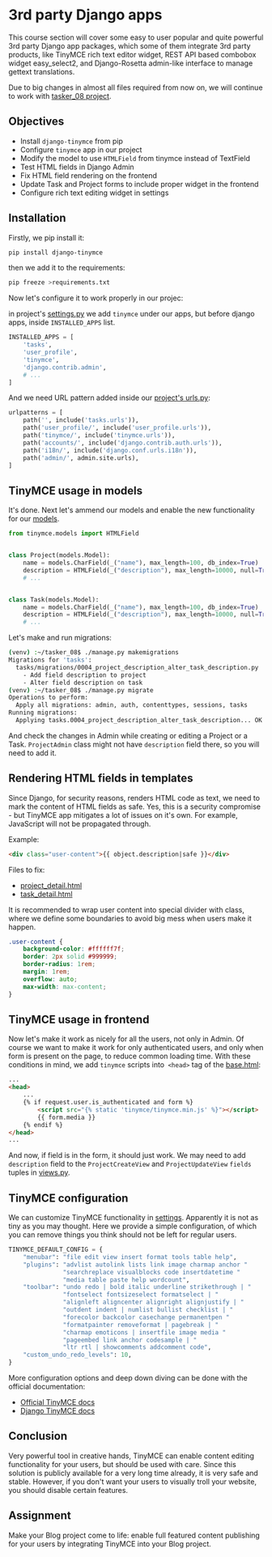 # 3rd party Django apps

This course section will cover some easy to user popular and quite powerful 3rd party Django app packages, which some of them integrate 3rd party products, like TinyMCE rich text editor widget, REST API based combobox widget easy_select2, and Django-Rosetta admin-like interface to manage gettext translations.

Due to big changes in almost all files required from now on, we will continue to work with [tasker_08 project](../tasker_08/).

## Objectives

* Install `django-tinymce` from pip
* Configure `tinymce` app in our project
* Modify the model to use `HTMLField` from tinymce instead of TextField
* Test HTML fields in Django Admin
* Fix HTML field rendering on the frontend
* Update Task and Project forms to include proper widget in the frontend
* Configure rich text editing widget in settings

## Installation

Firstly, we pip install it:

```bash
pip install django-tinymce
```

then we add it to the requirements:

```bash
pip freeze >requirements.txt
```

Now let's configure it to work properly in our projec:

in project's [settings.py](../tasker_08/tasker/settings.py) we add `tinymce` under our apps, but before django apps, inside `INSTALLED_APPS` list.

```Python
INSTALLED_APPS = [
    'tasks',
    'user_profile',
    'tinymce',
    'django.contrib.admin',
    # ...
]
```

And we need URL pattern added inside our [project's urls.py](../tasker_08/tasker/urls.py):

```Python
urlpatterns = [
    path('', include('tasks.urls')),
    path('user_profile/', include('user_profile.urls')),
    path('tinymce/', include('tinymce.urls')),
    path('accounts/', include('django.contrib.auth.urls')),
    path('i18n/', include('django.conf.urls.i18n')),
    path('admin/', admin.site.urls),
]
```

## TinyMCE usage in models

It's done. Next let's ammend our models and enable the new functionality for our [models](../tasker_08/tasks/models.py).

```Python
from tinymce.models import HTMLField


class Project(models.Model):
    name = models.CharField(_("name"), max_length=100, db_index=True)
    description = HTMLField(_("description"), max_length=10000, null=True, blank=True)
    # ...


class Task(models.Model):
    name = models.CharField(_("name"), max_length=100, db_index=True)
    description = HTMLField(_("description"), max_length=10000, null=True, blank=True)
    # ...
```

Let's make and run migrations:

```bash
(venv) :~/tasker_08$ ./manage.py makemigrations
Migrations for 'tasks':
  tasks/migrations/0004_project_description_alter_task_description.py
    - Add field description to project
    - Alter field description on task
(venv) :~/tasker_08$ ./manage.py migrate
Operations to perform:
  Apply all migrations: admin, auth, contenttypes, sessions, tasks
Running migrations:
  Applying tasks.0004_project_description_alter_task_description... OK
```

And check the changes in Admin while creating or editing a Project or a Task. `ProjectAdmin` class might not have `description` field there, so you will need to add it.

## Rendering HTML fields in templates

Since Django, for security reasons, renders HTML code as text, we need to mark the content of HTML fields as safe. Yes, this is a security compromise - but TinyMCE app mitigates a lot of issues on it's own. For example, JavaScript will not be propagated through.

Example:
```HTML
<div class="user-content">{{ object.description|safe }}</div>
```

Files to fix:

* [project_detail.html](../tasker_08/tasks/templates/tasks/project_detail.html)
* [task_detail.html](../tasker_08/tasks/templates/tasks/task_detail.html)

It is recommended to wrap user content into special divider with class, where we define some boundaries to avoid big mess when users make it happen.

```CSS
.user-content {
    background-color: #ffffff7f;
    border: 2px solid #999999;
    border-radius: 1rem;
    margin: 1rem;
    overflow: auto;
    max-width: max-content;
}
```

## TinyMCE usage in frontend

Now let's make it work as nicely for all the users, not only in Admin. Of course we want to make it work for only authenticated users, and only when form is present on the page, to reduce common loading time. With these conditions in mind, we add `tinymce` scripts into` <head>` tag of the [base.html](../tasker_08/tasks/templates/base.html):

```HTML
...
<head>
    ...
    {% if request.user.is_authenticated and form %}
        <script src="{% static 'tinymce/tinymce.min.js' %}"></script>
        {{ form.media }}
    {% endif %}
</head>
...
```

And now, if field is in the form, it should just work. We may need to add `description` field to the `ProjectCreateView` and `ProjectUpdateView` `fields` tuples in [views.py](../tasker_08/tasks/views.py).

## TinyMCE configuration

We can customize TinyMCE functionality in [settings](../tasker_08/tasker/settings.py). Apparently it is not as tiny as you may thought. Here we provide a simple configuration, of which you can remove things you think should not be left for regular users.

```Python
TINYMCE_DEFAULT_CONFIG = {
    "menubar": "file edit view insert format tools table help",
    "plugins": "advlist autolink lists link image charmap anchor "
               "searchreplace visualblocks code insertdatetime "
               "media table paste help wordcount",
    "toolbar": "undo redo | bold italic underline strikethrough | "
               "fontselect fontsizeselect formatselect | "
               "alignleft aligncenter alignright alignjustify | "
               "outdent indent | numlist bullist checklist | "
               "forecolor backcolor casechange permanentpen "
               "formatpainter removeformat | pagebreak | "
               "charmap emoticons | insertfile image media "
               "pageembed link anchor codesample | "
               "ltr rtl | showcomments addcomment code",
    "custom_undo_redo_levels": 10,
}
```

More configuration options and deep down diving can be done with the official documentation:

* [Official TinyMCE docs](https://www.tiny.cloud/docs/general-configuration-guide/)
* [Django TinyMCE docs](https://django-tinymce.readthedocs.io/)

## Conclusion

Very powerful tool in creative hands, TinyMCE can enable content editing functionality for your users, but should be used with care. Since this solution is publicly available for a very long time already, it is very safe and stable. However, if you don't want your users to visually troll your website, you should disable certain features.

## Assignment

Make your Blog project come to life: enable full featured content publishing for your users by integrating TinyMCE into your Blog project.
